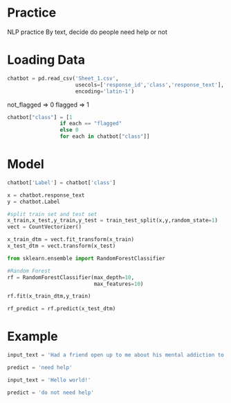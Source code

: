 # Practice
NLP practice
By text, decide do people need help or not

# Loading Data

```py
chatbot = pd.read_csv('Sheet_1.csv',
                      usecols=['response_id','class','response_text'],
                      encoding='latin-1')
```

not_flagged => 0 flagged => 1

```py
chatbot["class"] = [1 
                 if each == "flagged" 
                 else 0 
                 for each in chatbot["class"]]
```
# Model
```py
chatbot['Label'] = chatbot['class']

x = chatbot.response_text
y = chatbot.Label

#split train set and test set
x_train,x_test,y_train,y_test = train_test_split(x,y,random_state=1)
vect = CountVectorizer()

x_train_dtm = vect.fit_transform(x_train)
x_test_dtm = vect.transform(x_test)

from sklearn.ensemble import RandomForestClassifier

#Random Forest
rf = RandomForestClassifier(max_depth=10,
                            max_features=10)

rf.fit(x_train_dtm,y_train)

rf_predict = rf.predict(x_test_dtm)

```
# Example
```py
input_text = 'Had a friend open up to me about his mental addiction to weed and how it was taking over his life and making him depressed'

predict = 'need help'
```

```py
input_text = 'Hello world!'

predict = 'do not need help'
```
